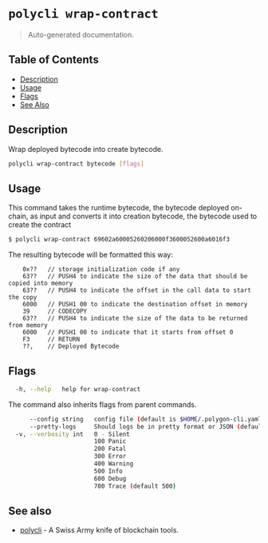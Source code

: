 # `polycli wrap-contract`

> Auto-generated documentation.

## Table of Contents

- [Description](#description)
- [Usage](#usage)
- [Flags](#flags)
- [See Also](#see-also)

## Description

Wrap deployed bytecode into create bytecode.

```bash
polycli wrap-contract bytecode [flags]
```

## Usage

This command takes the runtime bytecode, the bytecode deployed on-chain, as input and converts it into creation bytecode, the bytecode used to create the contract

```bash
$ polycli wrap-contract 69602a60005260206000f3600052600a6016f3

```

The resulting bytecode will be formatted this way:

		0x??   // storage initialization code if any
		63??   // PUSH4 to indicate the size of the data that should be copied into memory
		63??   // PUSH4 to indicate the offset in the call data to start the copy
		6000   // PUSH1 00 to indicate the destination offset in memory
		39     // CODECOPY
		63??   // PUSH4 to indicate the size of the data to be returned from memory
		6000   // PUSH1 00 to indicate that it starts from offset 0
		F3     // RETURN
		??,    // Deployed Bytecode

## Flags

```bash
  -h, --help   help for wrap-contract
```

The command also inherits flags from parent commands.

```bash
      --config string   config file (default is $HOME/.polygon-cli.yaml)
      --pretty-logs     Should logs be in pretty format or JSON (default true)
  -v, --verbosity int   0 - Silent
                        100 Panic
                        200 Fatal
                        300 Error
                        400 Warning
                        500 Info
                        600 Debug
                        700 Trace (default 500)
```

## See also

- [polycli](polycli.md) - A Swiss Army knife of blockchain tools.
